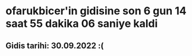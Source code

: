 # ofarukbicer'in gidisine son 6 gun 14 saat 55 dakika 06 saniye kaldi

## Gidis tarihi: 30.09.2022 :(